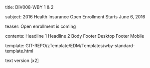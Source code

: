 title:					DIV008-WBY 1 & 2

subject:				2016 Health Insurance Open Enrollment Starts June 6, 2016 

teaser:					Open enrollment is coming    

contents:				Headline 1
					Headline 2
					Body
					Footer Desktop
					Footer Mobile

template: GIT-REPO/zTemplate/EDM/Templates/wby-standard-template.html

text version 				[x2] 